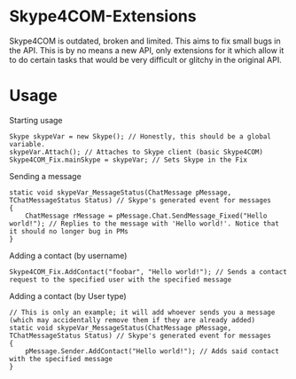 # Skype4COM-Extensions
Skype4COM is outdated, broken and limited. This aims to fix small bugs in the API. This is by no means a new API, only extensions for it which allow it to do certain tasks that would be very difficult or glitchy in the original API.
# Usage
Starting usage
```
Skype skypeVar = new Skype(); // Honestly, this should be a global variable. 
skypeVar.Attach(); // Attaches to Skype client (basic Skype4COM)
Skype4COM_Fix.mainSkype = skypeVar; // Sets Skype in the Fix
```
Sending a message
```
static void skypeVar_MessageStatus(ChatMessage pMessage, TChatMessageStatus Status) // Skype's generated event for messages
{
    ChatMessage rMessage = pMessage.Chat.SendMessage_Fixed("Hello world!"); // Replies to the message with 'Hello world!'. Notice that it should no longer bug in PMs
}
```
Adding a contact (by username)
```
Skype4COM_Fix.AddContact("foobar", "Hello world!"); // Sends a contact request to the specified user with the specified message
```
Adding a contact (by User type)
```
// This is only an example; it will add whoever sends you a message (which may accidentally remove them if they are already added)
static void skypeVar_MessageStatus(ChatMessage pMessage, TChatMessageStatus Status) // Skype's generated event for messages
{
    pMessage.Sender.AddContact("Hello world!"); // Adds said contact with the specified message
}
```
